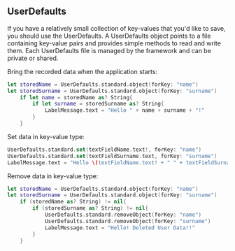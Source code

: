 ## UserDefaults
 
If you have a relatively small collection of key-values that you'd like to save, you should use the UserDefaults. A UserDefaults object points to a file containing key-value pairs and provides simple methods to read and write them. Each UserDefaults file is managed by the framework and can be private or shared.

Bring the recorded data when the application starts:
```swift
let storedName = UserDefaults.standard.object(forKey: "name")
let storedSurname = UserDefaults.standard.object(forKey: "surname")
    if let name = storedName as? String{
        if let surname = storedSurname as? String{
            LabelMessage.text = "Hello " + name + surname + "!"
        }
    }
```
Set data in key-value type:
```swift
UserDefaults.standard.set(textFieldName.text!, forKey: "name")
UserDefaults.standard.set(textFieldSurname.text, forKey: "surname")
LabelMessage.text = "Hello \(textFieldName.text! + " " + textFieldSurname.text! + "!")"
```

Remove data in key-value type:
```swift
let storedName = UserDefaults.standard.object(forKey: "name")
let storedSurname = UserDefaults.standard.object(forKey: "surname")      
    if (storedName as? String) != nil{
        if (storedSurname as? String) != nil{
            UserDefaults.standard.removeObject(forKey: "name")
            UserDefaults.standard.removeObject(forKey: "surname")    
            LabelMessage.text = "Hello! Deleted User Data!!"
        }
    }
```
